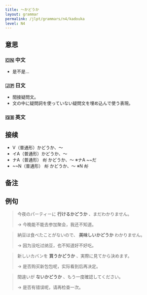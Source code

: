 ```yaml
---
title: 〜かどうか
layout: grammar
permalink: /jlpt/grammars/n4/kadouka
level: N4
---
```


## 意思

### 🇨🇳 中文

- 是不是…

### 🇯🇵 日文

- 間接疑問文。
- 文の中に疑問詞を使っていない疑問文を埋め込んで使う表現。

### 🇬🇧 英文


## 接续

- V（普通形）かどうか、〜
- イA（普通形）かどうか、〜
- ナA（普通形） ~~だ~~ かどうか、〜 ※ナA ~~だ
- ~~N（普通形） ~~だ~~ かどうか、〜 ※N ~~だ~~

## 备注


## 例句

> 今夜のパーティーに **行けるかどうか** 、まだわかりません。
>
> → 今晚能不能去参加聚会，我还不知道。

> 納豆は食べたことがないので、 **美味しいかどうか** わかりません。
>
> → 因为没吃过纳豆，也不知道好不好吃。

> 新しいカバンを **買うかどうか** 、実際に見てから決めます。
>
> → 是否购买新包包呢，实际看到后再决定。

> 間違いが **ないかどうか** 、もう一度確認してください。
>
> → 是否有错误呢，请再检查一次。

